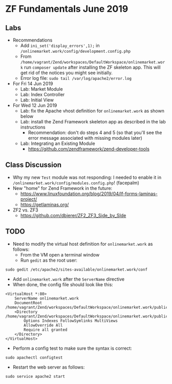 # ZF Fundamentals June 2019

## Labs
* Recommendations
  * Add `ini_set('display_errors',1);` in `/onlinemarket.work/config/development.config.php`
  * From `/home/vagrant/Zend/workspaces/DefaultWorkspace/onlinemarket.work` run `composer update` after installing the ZF skeleton app.  This will get rid of the notices you might see initially.
  * Error log file: `sudo tail /var/log/apache2/error.log`
* For Fri 14 Jun 2019
  * Lab: Market Module
  * Lab: Index Controller
  * Lab: Initial View
* For Wed 12 Jun 2019
  * Lab: fix the Apache vhost definition for `onlinemarket.work` as shown below
  * Lab: install the Zend Framework skeleton app as described in the lab instructions
    * Recommendation: don't do steps 4 and 5 (so that you'll see the error message associated with missing modules later)
  * Lab: Integrating an Existing Module
    * https://github.com/zendframework/zend-developer-tools
## Class Discussion
* Why my new `Test` module was not responding: I needed to enable it in `/onlinemarket.work/config/modules.config.php`! (facepalm)
* New "home" for Zend Framework in the future:
  * https://www.linuxfoundation.org/blog/2019/04/lf-forms-laminas-project/
  * https://getlaminas.org/
* ZF2 vs. ZF3
  * https://github.com/dbierer/ZF2_ZF3_Side_by_SIde
## TODO
* Need to modify the virtual host definition for `onlinemarket.work` as follows:
  * From the VM open a terminal window
  * Run `gedit` as the root user:
```
sudo gedit /etc/apache2/sites-available/onlinemarket.work/conf
```
  * Add `onlinemarket.work` after the `ServerName` directive
  * When done, the config file should look like this:
```
<VirtualHost *:80>
	ServerName onlinemarket.work
	DocumentRoot /home/vagrant/Zend/workspaces/DefaultWorkspace/onlinemarket.work/public
	<Directory /home/vagrant/Zend/workspaces/DefaultWorkspace/onlinemarket.work/public/>
		Options Indexes FollowSymlinks MultiViews
		AllowOverride All
		Require all granted
	</Directory>
</VirtualHost>
```
  * Perform a config test to make sure the syntax is correct:
```
sudo apachectl configtest
```
  * Restart the web server as follows:
```
sudo service apache2 start
```
